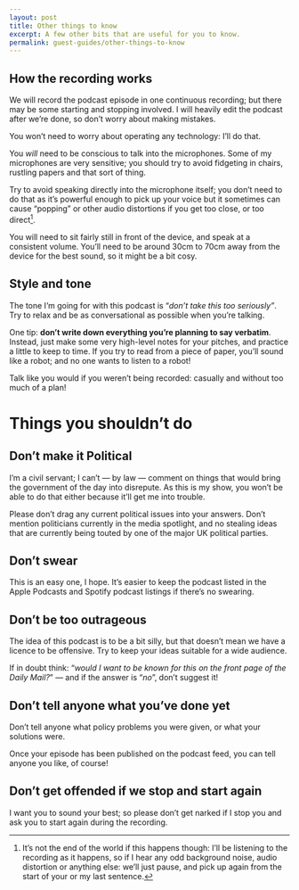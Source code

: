 ```yaml
---
layout: post
title: Other things to know
excerpt: A few other bits that are useful for you to know.
permalink: guest-guides/other-things-to-know
---
```


## How the recording works

We will record the podcast episode in one continuous recording; but there may be some starting and stopping involved. I will heavily edit the podcast after we’re done, so don’t worry about making mistakes.

You won’t need to worry about operating any technology: I’ll do that.

You *will* need to be conscious to talk into the microphones. Some of my microphones are very sensitive; you should try to avoid fidgeting in chairs, rustling papers and that sort of thing. 

Try to avoid speaking directly into the microphone itself; you don’t need to do that as it’s powerful enough to pick up your voice but it sometimes can cause “popping” or other audio distortions if you get too close, or too direct[^1].

[^1]: It’s not the end of the world if this happens though: I’ll be listening to the recording as it happens, so if I hear any odd background noise, audio distortion or anything else: we’ll just pause, and pick up again from the start of your or my last sentence.

You will need to sit fairly still in front of the device, and speak at a consistent volume. You’ll need to be around 30cm to 70cm away from the device for the best sound, so it might be a bit cosy. 

## Style and tone

The tone I’m going for with this podcast is “*don’t take this too seriously”*. Try to relax and be as conversational as possible when you’re talking. 

One tip: **don’t write down everything you’re planning to say verbatim**. Instead, just make some very high-level notes for your pitches, and practice a little to keep to time. If you try to read from a piece of paper, you’ll sound like a robot; and no one wants to listen to a robot!

Talk like you would if you weren’t being recorded: casually and without too much of a plan!

# **Things you shouldn’t do**

## Don’t make it Political

I’m a civil servant; I can’t — by law — comment on things that would bring the government of the day into disrepute. As this is my show, you won’t be able to do that either because it’ll get me into trouble.

Please don’t drag any current political issues into your answers. Don’t mention politicians currently in the media spotlight, and no stealing ideas that are currently being touted by one of the major UK political parties.

## Don’t swear

This is an easy one, I hope. It’s easier to keep the podcast listed in the Apple Podcasts and Spotify podcast listings if there’s no swearing.

## Don’t be too outrageous

The idea of this podcast is to be a bit silly, but that doesn’t mean we have a licence to be offensive. Try to keep your ideas suitable for a wide audience. 

If in doubt think: “*would I want to be known for this on the front page of the Daily Mail?*” — and if the answer is “*no*”, don’t suggest it!

## Don’t tell anyone what you’ve done yet

Don’t tell anyone what policy problems you were given, or what your solutions were.

Once your episode has been published on the podcast feed, you can tell anyone you like, of course!

## Don’t get offended if we stop and start again

I want you to sound your best; so please don’t get narked if I stop you and ask you to start again during the recording.
